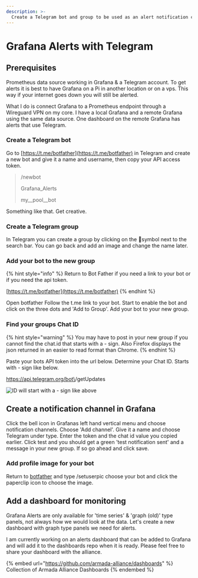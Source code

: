 ```yaml
---
description: >-
  Create a Telegram bot and group to be used as an alert notification channel within Grafana
---
```


# Grafana Alerts with Telegram

## Prerequisites

Prometheus data source working in Grafana & a Telegram account. To get alerts it is best to have Grafana on a Pi in another location or on a vps. This way if your internet goes down you will still be alerted.

What I do is connect Grafana to a Prometheus endpoint through a Wireguard VPN on my core. I have a local Grafana and a remote Grafana using the same data source. One dashboard on the remote Grafana has alerts that use Telegram.

### Create a Telegram bot

Go to [https://t.me/botfather](https://t.me/botfather) in Telegram and create a new bot and give it a name and username, then copy your API access token.

> /newbot
> 
> Grafana\_Alerts
> 
> my\_\_pool\_\_bot

Something like that. Get creative.

### Create a Telegram group

In Telegram you can create a group by clicking on the :pencil:symbol next to the search bar. You can go back and add an image and change the name later.

### Add your bot to the new group

{% hint style="info" %}
Return to Bot Father if you need a link to your bot or if you need the api token.

[https://t.me/botfather](https://t.me/botfather)
{% endhint %}

Open botfather Follow the t.me link to your bot. Start to enable the bot and click on the three dots and 'Add to Group'. Add your bot to your new group.

### Find your groups Chat ID

{% hint style="warning" %}
You may have to post in your new group if you cannot find the chat.id that starts with a - sign. Also Firefox displays the json returned in an easier to read format than Chrome.
{% endhint %}

Paste your bots API token into the url below. Determine your Chat ID. Starts with - sign like below.

https://api.telegram.org/bot\<YOUR BOT API TOKEN>/getUpdates

![ID will start with a - sign like above](../.gitbook/assets/alert.chat.id.png)

## Create a notification channel in Grafana

Click the bell icon in Grafanas left hand vertical menu and choose notification channels. Choose 'Add channel'. Give it a name and choose Telegram under type. Enter the token and the chat id value you copied earlier. Click test and you should get a green 'test notification sent' and a message in your new group. If so go ahead and click save.

### Add profile image for your bot

Return to [botfather](https://t.me/botfather) and type /setuserpic choose your bot and click the paperclip icon to choose the image.

## Add a dashboard for monitoring

Grafana Alerts are only available for 'time series' & 'graph (old)' type panels, not always how we would look at the data. Let's create a new dashboard with graph type panels we need for alerts.

I am currently working on an alerts dashboard that can be added to Grafana and will add it to the dashboards repo when it is ready. Please feel free to share your dashboard with the alliance.

{% embed url="https://github.com/armada-alliance/dashboards" %}
Collection of Armada Alliance Dashboards
{% endembed %}
